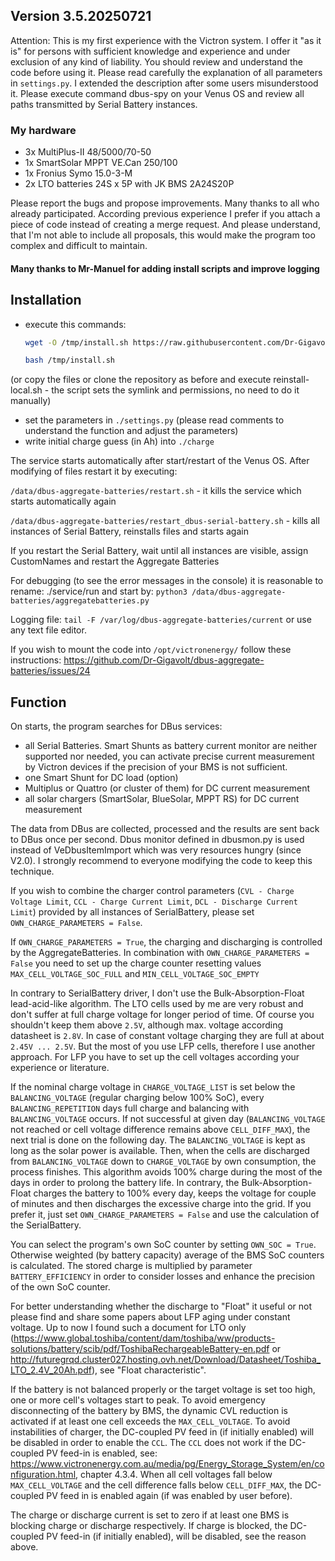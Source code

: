 ## Version 3.5.20250721

Attention: This is my first experience with the Victron system. I offer it "as it is" for persons with sufficient knowledge and experience and under exclusion of any kind of liability. You should review and understand the code before using it. Please read carefully the explanation of all parameters in `settings.py`. I extended the description after some users misunderstood it. Please execute command dbus-spy on your Venus OS and review all paths transmitted by Serial Battery instances.

### My hardware
- 3x MultiPlus-II 48/5000/70-50
- 1x SmartSolar MPPT VE.Can 250/100
- 1x Fronius Symo 15.0-3-M
- 2x LTO batteries 24S x 5P with JK BMS 2A24S20P

Please report the bugs and propose improvements. Many thanks to all who already participated. According previous experience I prefer if you attach a piece of code instead of creating a merge request. And please understand, that I'm not able to include all proposals, this would make the program too complex and difficult to maintain.

#### Many thanks to Mr-Manuel for adding install scripts and improve logging

## Installation
- execute this commands:
  ```bash
  wget -O /tmp/install.sh https://raw.githubusercontent.com/Dr-Gigavolt/dbus-aggregate-batteries/main/install.sh

  bash /tmp/install.sh
  ```

(or copy the files or clone the repository as before and execute reinstall-local.sh - the script sets the symlink and permissions, no need to do it manually)

- set the parameters in `./settings.py` (please read comments to understand the function and adjust the parameters)
- write initial charge guess (in Ah) into `./charge`

The service starts automatically after start/restart of the Venus OS. After modifying of files restart it by executing:


`/data/dbus-aggregate-batteries/restart.sh` - it kills the service which starts automatically again

`/data/dbus-aggregate-batteries/restart_dbus-serial-battery.sh` - kills all instances of Serial Battery, reinstalls files and starts again

If you restart the Serial Battery, wait until all instances are visible, assign CustomNames and restart the Aggregate Batteries

For debugging (to see the error messages in the console) it is reasonable to rename: ./service/run and start by: `python3 /data/dbus-aggregate-batteries/aggregatebatteries.py`

Logging file: `tail -F /var/log/dbus-aggregate-batteries/current` or use any text file editor.

If you wish to mount the code into `/opt/victronenergy/` follow these instructions:
https://github.com/Dr-Gigavolt/dbus-aggregate-batteries/issues/24

## Function

On starts, the program searches for DBus services:
- all Serial Batteries. Smart Shunts as battery current monitor are neither supported nor needed, you can activate precise current measurement by Victron devices if the precision of your BMS is not sufficient.
- one Smart Shunt for DC load (option)
- Multiplus or Quattro (or cluster of them) for DC current measurement
- all solar chargers (SmartSolar, BlueSolar, MPPT RS) for DC current measurement

The data from DBus are collected, processed and the results are sent back to DBus once per second.
Dbus monitor defined in dbusmon.py is used instead of VeDbusItemImport which was very resources hungry (since V2.0). I strongly recommend to everyone modifying the code to keep this technique.

If you wish to combine the charger control parameters (`CVL - Charge Voltage Limit`, `CCL - Charge Current Limit`, `DCL - Discharge Current Limit`) provided by all instances of SerialBattery, please set `OWN_CHARGE_PARAMETERS = False`.

If `OWN_CHARGE_PARAMETERS = True`, the charging and discharging is controlled by the AggregateBatteries.
In combination with `OWN_CHARGE_PARAMETERS = False` you need to set up the charge counter resetting values `MAX_CELL_VOLTAGE_SOC_FULL` and `MIN_CELL_VOLTAGE_SOC_EMPTY`


In contrary to SerialBattery driver, I don't use the Bulk-Absorption-Float lead-acid-like algorithm. The LTO cells used by me are very robust and don't suffer at full charge voltage for longer period of time. Of course you shouldn't keep them above `2.5V`, although max. voltage according datasheet is `2.8V`. In case of constant voltage charging they are full at about `2.45V ... 2.5V`. But the most of you use LFP cells, therefore I use another approach. For LFP you have to set up the cell voltages according your experience or literature.

If the nominal charge voltage in `CHARGE_VOLTAGE_LIST` is set below the `BALANCING_VOLTAGE` (regular charging below 100% SoC), every `BALANCING_REPETITION` days full charge and balancing with `BALANCING_VOLTAGE` occurs. If not successful at given day (`BALANCING_VOLTAGE` not reached or cell voltage difference remains above `CELL_DIFF_MAX`), the next trial is done on the following day. The `BALANCING_VOLTAGE` is kept as long as the solar power is available. Then, when the cells are discharged from `BALANCING_VOLTAGE` down to `CHARGE_VOLTAGE` by own consumption, the process finishes. This algorithm avoids 100% charge during the most of the days in order to prolong the battery life. In contrary, the Bulk-Absorption-Float charges the battery to 100% every day, keeps the voltage for couple of minutes and then discharges the excessive charge into the grid. If you prefer it, just set `OWN_CHARGE_PARAMETERS = False` and use the calculation of the SerialBattery.

You can select the program's own SoC counter by setting `OWN_SOC = True`. Otherwise weighted (by battery capacity) average of the BMS SoC counters is calculated. The stored charge is multiplied by parameter `BATTERY_EFFICIENCY` in order to consider losses and enhance the precision of the own SoC counter.

For better understanding whether the discharge to "Float" it useful or not please find and share some papers about LFP aging under constant voltage. Up to now I found such a document for LTO only (https://www.global.toshiba/content/dam/toshiba/ww/products-solutions/battery/scib/pdf/ToshibaRechargeableBattery-en.pdf or http://futuregrqd.cluster027.hosting.ovh.net/Download/Datasheet/Toshiba_LTO_2.4V_20Ah.pdf), see "Float characteristic".

If the battery is not balanced properly or the target voltage is set too high, one or more cell's voltages start to peak. To avoid emergency disconnecting of the battery by BMS, the dynamic CVL reduction is activated if at least one cell exceeds the `MAX_CELL_VOLTAGE`. To avoid instabilities of charger, the DC-coupled PV feed in (if initially enabled) will be disabled in order to enable the `CCL`. The `CCL` does not work if the DC-coupled PV feed-in is enabled, see: https://www.victronenergy.com.au/media/pg/Energy_Storage_System/en/configuration.html, chapter 4.3.4. When all cell voltages fall below `MAX_CELL_VOLTAGE` and the cell difference falls below `CELL_DIFF_MAX`, the DC-coupled PV feed in is enabled again (if was enabled by user before).

The charge or discharge current is set to zero if at least one BMS is blocking charge or discharge respectively. If charge is blocked, the DC-coupled PV feed-in (if initially enabled), will be disabled, see the reason above.
